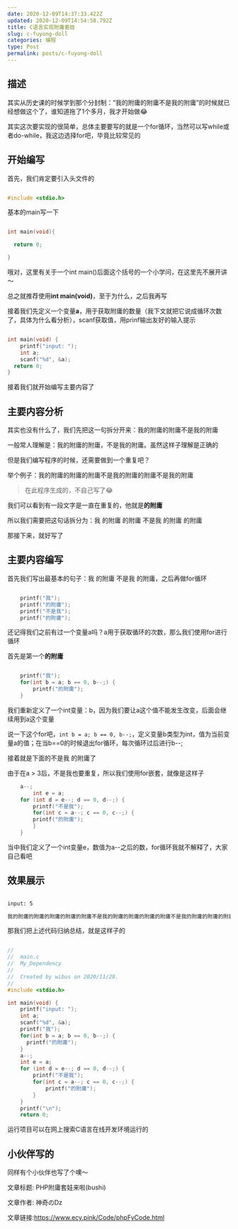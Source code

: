 ```yaml
---
date: 2020-12-09T14:37:33.422Z
updated: 2020-12-09T14:54:58.792Z
title: C语言实现附庸套娃
slug: c-fuyong-doll
categories: 编程
type: Post
permalink: posts/c-fuyong-doll
---
```


## 描述

其实从历史课的时候学到那个分封制：“我的附庸的附庸不是我的附庸”的时候就已经想做这个了，谁知道拖了1个多月，我才开始做😂

其实这次要实现的很简单，总体主要要写的就是一个for循环，当然可以写while或者do-while，我这边选择for吧，毕竟比较常见的

## 开始编写

首先，我们肯定要引入头文件的

```c

#include <stdio.h>

```

基本的main写一下

```c

int main(void){

  return 0;

}

```

哦对，这里有关于一个int main()后面这个括号的一个小学问，在这里先不展开讲～

总之就推荐使用**int main(void)**，至于为什么，之后我再写

接着我们先定义一个变量**a**，用于获取附庸的数量（我下文就把它说成循环次数了，具体为什么看分析），scanf获取值，用prinf输出友好的输入提示

```c

int main(void) {
    printf("input: ");
    int a;
    scanf("%d", &a);
  return 0;
}

```

接着我们就开始编写主要内容了

## 主要内容分析

其实也没有什么了，我们先把这一句拆分开来：我的附庸的附庸不是我的附庸

一般常人理解是：我的附庸的附庸，不是我的附庸。虽然这样子理解是正确的

但是我们编写程序的时候，还需要做到一个重复吧？

举个例子：我的附庸的附庸的附庸不是我的附庸的附庸不是我的附庸

> 在此程序生成的，不自己写了😂

我们可以看到有一段文字是一直在重复的，他就是**的附庸**

所以我们需要把这句话拆分为：我 的附庸 的附庸 不是我 的附庸 的附庸

那接下来，就好写了

## 主要内容编写

首先我们写出最基本的句子：我 的附庸 不是我 的附庸，之后再做for循环

```c

    printf("我");
    printf("的附庸");
    printf("不是我");
    printf("的附庸");

```

还记得我们之前有过一个变量a吗？a用于获取循环的次数，那么我们使用for进行循环

首先是第一个**的附庸**

```c

    printf("我");
    for(int b = a; b == 0, b--;) {
        printf("的附庸");
    }

```

我们重新定义了一个int变量：b，因为我们要让a这个值不能发生改变，后面会继续用到a这个变量

说一下这个for吧，`int b = a; b == 0, b--;`，定义变量b类型为int，值为当前变量a的值；在当b==0的时候退出for循环，每次循环过后进行b--;

接着就是下面的不是我 的附庸了

由于在a > 3后，不是我也要重复，所以我们使用for嵌套，就像是这样子

```c
    a--;
		int e = a;
    for (int d = e--; d == 0, d--;) {
        printf("不是我");
        for(int c = a--; c == 0, c--;) {
        printf("的附庸");
        }
    }

```

当中我们定义了一个int变量e，数值为a--之后的数，for循环我就不解释了，大家自己看吧

## 效果展示

```bash

input: 5

我的附庸的附庸的附庸的附庸的附庸不是我的附庸的附庸的附庸的附庸不是我的附庸的附庸的附庸不是我的附庸的附庸不是我的附庸

```

那我们把上述代码归纳总结，就是这样子的

```c

//
//  main.c
//  My_Dependency
//
//  Created by wibus on 2020/11/28.
//
#include <stdio.h>

int main(void) {
    printf("input: ");
    int a;
    scanf("%d", &a);
    printf("我");
    for(int b = a; b == 0, b--;) {
      printf("的附庸");
    }
    a--;
    int e = a;
    for (int d = e--; d == 0, d--;) {
        printf("不是我");
        for(int c = a--; c == 0, c--;) {
            printf("的附庸");
        }
    }
    printf("\n");
    return 0;
```

运行项目可以在网上搜索C语言在线开发环境运行的

## 小伙伴写的

同样有个小伙伴也写了个噢～

文章标题: PHP附庸套娃来啦(bushi)

文章作者: 神奇のDz

文章链接:https://www.ecy.pink/Code/phpFyCode.html